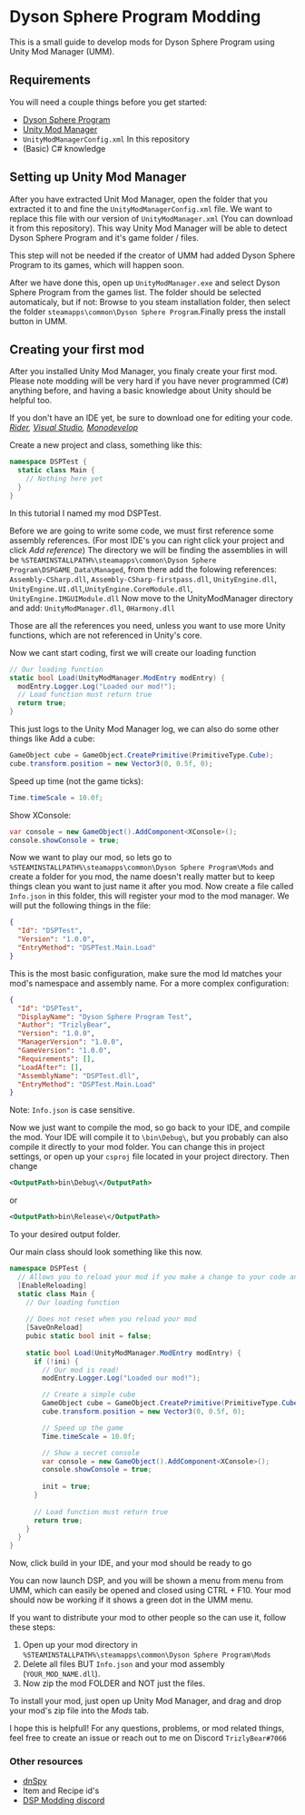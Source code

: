 # Dyson Sphere Program Modding

This is a small guide to develop mods for Dyson Sphere Program using Unity Mod Manager (UMM).

## Requirements
You will need a couple things before you get started:
- [Dyson Sphere Program](https://store.steampowered.com/app/1366540/Dyson_Sphere_Program/)
- [Unity Mod Manager](https://www.nexusmods.com/site/mods/21)
- `UnityModManagerConfig.xml` In this repository
- (Basic) C# knowledge

## Setting up Unity Mod Manager
After you have extracted Unit Mod Manager, open the folder that you extracted it to and fine the `UnityModManagerConfig.xml` file. We want to replace this file with our version of `UnityModManager.xml` (You can download it from this repository). This way Unity Mod Manager will be able to detect Dyson Sphere Program and it's game folder / files.

This step will not be needed if the creator of UMM had added Dyson Sphere Program to its games, which will happen soon.

After we have done this, open up `UnityModManager.exe` and select Dyson Sphere Program from the games list. The folder should be selected automaticaly, but if not: Browse to you steam installation folder, then select the folder `steamapps\common\Dyson Sphere Program`.Finally press the install button in UMM.

## Creating your first mod
After you installed Unity Mod Manager, you finaly create your first mod. Please note modding will be very hard if you have never programmed (C#) anything before, and having a basic knowledge about Unity should be helpful too.

If you don't have an IDE yet, be sure to download one for editing your code.
_[Rider](https://www.jetbrains.com/rider/), [Visual Studio](https://visualstudio.microsoft.com/), [Monodevelop](https://www.monodevelop.com/)_

Create a new project and class, something like this:
```cs
namespace DSPTest {
  static class Main {
    // Nothing here yet
  }
}
```
In this tutorial I named my mod DSPTest.

Before we are going to write some code, we must first reference some assembly references. (For most IDE's you can right click your project and click _Add reference_)
The directory we will be finding the assemblies in will be `%STEAMINSTALLPATH%\steamapps\common\Dyson Sphere Program\DSPGAME_Data\Managed`, from there add the folowing references: `Assembly-CSharp.dll`, `Assembly-CSharp-firstpass.dll`, `UnityEngine.dll`, `UnityEngine.UI.dll`,`UnityEngine.CoreModule.dll`, `UnityEngine.IMGUIModule.dll`
Now move to the UnityModManager directory and add: `UnityModManager.dll`, `0Harmony.dll`

Those are all the references you need, unless you want to use more Unity functions, which are not referenced in Unity's core.

Now we cant start coding, first we will create our loading function

```cs
// Our loading function
static bool Load(UnityModManager.ModEntry modEntry) {
  modEntry.Logger.Log("Loaded our mod!");
  // Load function must return true
  return true;
}
```

This just logs to the Unity Mod Manager log, we can also do some other things like
Add a cube:
```cs
GameObject cube = GameObject.CreatePrimitive(PrimitiveType.Cube);
cube.transform.position = new Vector3(0, 0.5f, 0);
```
Speed up time (not the game ticks):
```cs
Time.timeScale = 10.0f;
```
Show XConsole:
```cs
var console = new GameObject().AddComponent<XConsole>();
console.showConsole = true;
```

Now we want to play our mod, so lets go to `%STEAMINSTALLPATH%\steamapps\common\Dyson Sphere Program\Mods` and create a folder for you mod, the name doesn't really matter but to keep things clean you want to just name it after you mod. Now create a file called `Info.json` in this folder, this will register your mod to the mod manager. We will put the following things in the file:
```json
{
  "Id": "DSPTest",
  "Version": "1.0.0",
  "EntryMethod": "DSPTest.Main.Load"
}
```
This is the most basic configuration, make sure the mod Id matches your mod's namespace and assembly name.
For a more complex configuration:
```json
{
  "Id": "DSPTest",
  "DisplayName": "Dyson Sphere Program Test",
  "Author": "TrizlyBear",
  "Version": "1.0.0",
  "ManagerVersion": "1.0.0",
  "GameVersion": "1.0.0",
  "Requirements": [],
  "LoadAfter": [],
  "AssemblyName": "DSPTest.dll",
  "EntryMethod": "DSPTest.Main.Load"
}
```
Note: `Info.json` is case sensitive.

Now we just want to compile the mod, so go back to your IDE, and compile the mod. Your IDE will compile it to `\bin\Debug\`, but you probably can also compile it directly to your mod folder. You can change this in project settings, or open up your `csproj` file located in your project directory.
Then change
```xml
<OutputPath>bin\Debug\</OutputPath>
```
or
```xml
<OutputPath>bin\Release\</OutputPath>
```
To your desired output folder.

Our main class should look something like this now.

```cs
namespace DSPTest {
  // Allows you to reload your mod if you make a change to your code and you rebuild your assembly
  [EnableReloading]
  static class Main {
    // Our loading function
    
    // Does not reset when you reload your mod
    [SaveOnReload]
    pubic static bool init = false;
    
    static bool Load(UnityModManager.ModEntry modEntry) {
      if (!ini) {
        // Our mod is read!
        modEntry.Logger.Log("Loaded our mod!");

        // Create a simple cube
        GameObject cube = GameObject.CreatePrimitive(PrimitiveType.Cube);
        cube.transform.position = new Vector3(0, 0.5f, 0);

        // Speed up the game
        Time.timeScale = 10.0f;

        // Show a secret console
        var console = new GameObject().AddComponent<XConsole>();
        console.showConsole = true;
        
        init = true;
      }
      
      // Load function must return true
      return true;
    }
  }
}
```

Now, click build in your IDE, and your mod should be ready to go

You can now launch DSP, and you will be shown a menu from menu from UMM, which can easily be opened and closed using CTRL + F10. Your mod should now be working if it shows a green dot in the UMM menu.

If you want to distribute your mod to other people so the can use it, follow these steps:
1. Open up your mod directory in `%STEAMINSTALLPATH%\steamapps\common\Dyson Sphere Program\Mods`
2. Delete all files BUT `Info.json` and your mod assembly (`YOUR_MOD_NAME.dll`).
3. Now zip the mod FOLDER and NOT just the files.

To install your mod, just open up Unity Mod Manager, and drag and drop your mod's zip file into the _Mods_ tab.

I hope this is helpfull! For any questions, problems, or mod related things, feel free to create an issue or reach out to me on Discord `TrizlyBear#7066`

### Other resources
- [dnSpy](https://github.com/dnSpy/dnSpy)
- Item and Recipe id's
- [DSP Modding discord](https://discord.gg/sgU8QfZhuB)
